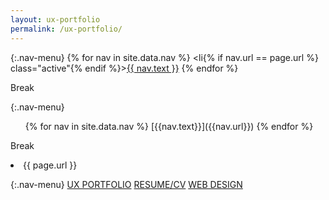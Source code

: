 ```yaml
---
layout: ux-portfolio
permalink: /ux-portfolio/
---
```


{:.nav-menu}
{% for nav in site.data.nav %}
<li{% if nav.url == page.url %} class="active"{% endif %}><a href="{{ nav.url }}">{{ nav.text }}</a></li>
{% endfor %}

Break

{:.nav-menu}
<ul>{% for nav in site.data.nav %}
<li{% if nav.url == page.url %} {:.active}{% endif %}>[{{nav.text}}]({{nav.url}})</li>
{% endfor %}</ul>

Break

<li>{{ page.url }}</li>

{:.nav-menu}
[UX PORTFOLIO](../ux-portfolio)   [RESUME/CV](../online-cv)   [WEB DESIGN](../web-portfolio)